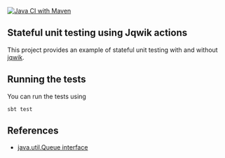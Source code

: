 [![Java CI with Maven](https://github.com/lucformalmethodscourse/lifoqueue-jqwik-maven/actions/workflows/maven.yml/badge.svg)](https://github.com/lucformalmethodscourse/lifoqueue-jqwik-maven/actions/workflows/maven.yml)

## Stateful unit testing using Jqwik actions

This project provides an example of stateful unit testing with and without [jqwik](https://jqwik.net/).

## Running the tests

You can run the tests using

    sbt test

## References

- [java.util.Queue interface](https://docs.oracle.com/en/java/javase/17/docs/api/java.base/java/util/Queue.html)
